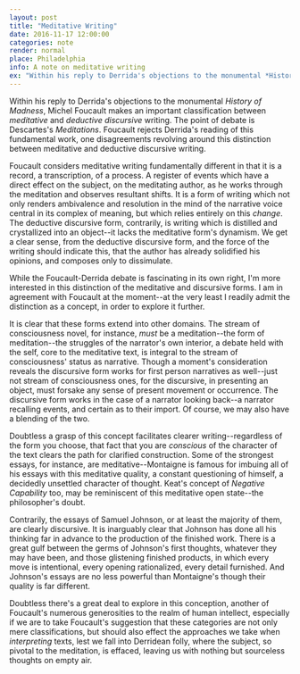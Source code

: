 ```yaml
---
layout: post
title: "Meditative Writing"
date: 2016-11-17 12:00:00
categories: note 
render: normal
place: Philadelphia
info: A note on meditative writing
ex: "Within his reply to Derrida's objections to the monumental *History of Madness*, Michel Foucault makes an important classification between *meditative* and *deductive discursive* writing. The point of debate is Descartes's *Meditations*. Foucault rejects Derrida's reading of this fundamental work, one disagreements revolving around this distinction between meditative and deductive discursive writing. "
---
```


Within his reply to Derrida's objections to the monumental *History of Madness*, Michel Foucault makes an important classification between *meditative* and *deductive discursive* writing. The point of debate is Descartes's *Meditations*. Foucault rejects Derrida's reading of this fundamental work, one disagreements revolving around this distinction between meditative and deductive discursive writing. 

Foucault considers meditative writing fundamentally different in that it is a record, a transcription, of a process. A register of events which have a direct effect on the subject, on the meditating author, as he works through the meditation and observes resultant shifts. It is a form of writing which not only renders ambivalence and resolution in the mind of the narrative voice central in its complex of meaning, but which relies entirely on this *change*. The deductive discursive form, contrarily, is writing which is distilled and crystallized into an object--it lacks the meditative form's dynamism. We get a clear sense, from the deductive discursive form, and the force of the writing should indicate this, that the author has already solidified his opinions, and composes only to dissimulate. 

While the Foucault-Derrida debate is fascinating in its own right, I'm more interested in this distinction of the meditative and discursive forms. I am in agreement with Foucault at the moment--at the very least I readily admit the distinction as a concept, in order to explore it further. 

It is clear that these forms extend into other domains. The stream of consciousness novel, for instance, *must* be a meditation--the form of meditation--the struggles of the narrator's own interior, a debate held with the self, core to the meditative text, is integral to the stream of consciousness' status as narrative. Though a moment's consideration reveals the discursive form works for first person narratives as well--just not stream of consciousness ones, for the discursive, in presenting an object, must forsake any sense of present movement or occurrence. The discursive form works in the case of a narrator looking back--a narrator recalling events, and certain as to their import. Of course, we may also have a blending of the two. 

Doubtless a grasp of this concept facilitates clearer writing--regardless of the form you choose, that fact that you are *conscious* of the character of the text clears the path for clarified construction. Some of the strongest essays, for instance, are meditative--Montaigne is famous for imbuing all of his essays with this meditative quality, a constant questioning of himself, a decidedly unsettled character of thought. Keat's concept of *Negative Capability* too, may be reminiscent of this meditative open state--the philosopher's doubt. 

Contrarily, the essays of Samuel Johnson, or at least the majority of them, are clearly discursive. It is inarguably clear that Johnson has done all his thinking far in advance to the production of the finished work. There is a great gulf between the germs of Johnson's first thoughts, whatever they may have been, and those glistening finished products, in which every move is intentional, every opening rationalized, every detail furnished. And Johnson's essays are no less powerful than Montaigne's though their quality is far different. 

Doubtless there's a great deal to explore in this conception, another of Foucault's numerous generosities to the realm of human intellect, especially if we are to take Foucault's suggestion that these categories are not only mere classifications, but should also effect the approaches we take when *interpreting* texts, lest we fall into Derridean folly, where the subject, so pivotal to the meditation, is effaced, leaving us with nothing but sourceless thoughts on empty air.  